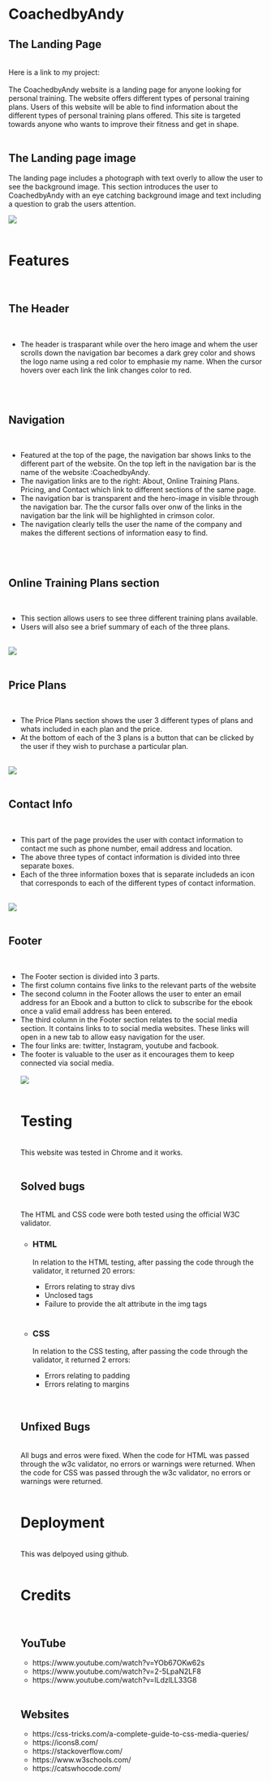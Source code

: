 <h1>CoachedbyAndy</h1>
<h2>The Landing Page</h2>

<br>
Here is a link to my project:
<br>
<br>
The CoachedbyAndy website is a landing page for anyone looking for personal training.  The website offers different types of personal training plans.  Users of this website will be able to find information about the different types of personal training plans offered.  This site is targeted towards anyone who wants to improve their fitness and get in shape.
<br>
<br>
<h2>The Landing page image</h2>
<p>The landing page includes a photograph with text overly to allow the user to see the background image.
This section introduces the user to CoachedbyAndy with an eye catching background image and text including a question to grab the users attention.</p>

<img src="img/Landing page fitness.png">
<br>
<br>

<h1>Features</h1>
<br>
<h2>The Header</h2>
<br>
<ul>
<li>The header is trasparant while over the hero image and whem the user scrolls down the navigation bar becomes a dark grey color and shows the logo name using a red color to emphasie my name.  When the cursor hovers over each link the link changes color to red.</li>
</ul>
<br>
<br>
<h2>Navigation</h2>
<br>
<ul>
<li>Featured at the top of the page, the navigation bar shows links to the different part of the website. On the top left in the navigation bar is the name of the website :CoachedbyAndy.</li>

<li>The navigation links are to the right: About, Online Training Plans. Pricing, and Contact which link to different sections of the same page.</li>

<li>The navigation bar is transparent and the hero-image in visible through the navigation bar. The the cursor falls over onw of the links in the navigation bar the link will be highlighted in crimson color.</li>

<li>The navigation clearly tells the user the name of the company and makes the different sections of information easy to find.</li>
</ul>
<br>
<br>

<h2>Online Training Plans section</h2>
<br>

<ul>
<li>This section allows users to see three different training plans available.</li>
<li>Users will also see a brief summary of each of the three plans.</li>
</ul>
<br>
<img src="img/online training plans fitness.png">
<br>
<br>
<h2>Price Plans</h2>
<br>
<ul>
<li>The Price Plans section shows the user 3 different types of plans and whats included in each plan and the price.</li>

<li>At the bottom of each of the 3 plans is a button that can be clicked by the user if they wish to purchase a particular plan.</li>
</ul>
<br>

<img src="img/Pricing plans info.png">
<br>
<br>

<h2>Contact Info</h2>
<br>
<ul>
<li>This part of the page provides the user with contact information to contact me such as phone number, email address and location.</li>
<li>The above three types of contact information is divided into three separate boxes.</li>
<li>Each of the three information boxes that is separate includeds an icon that corresponds to each of the different types of contact information.</li>
</ul>
<br>

<img src="img/contact info fitness.png">
<br>
<br>

<h2>Footer</h2>
<br>
<ul> 
<li>The Footer section is divided into 3 parts.</li>
<li>The first column contains five links to the relevant parts of the website</li>
<li>The second column in the Footer allows the user to enter an email address for an Ebook and a button to click to subscribe for the ebook once a valid email address has been entered.</li>
<li>The third column in the Footer section relates to the social media section.  It contains links to to social media websites. These links will open in a new tab to allow easy navigation for the user.</li>
<li>The four links are: twitter, Instagram, youtube and facbook.</li>
<li>The footer is valuable to the user as it encourages them to keep connected via social media.</li>
<br>
<img src="img/footer fitness.png">
<br>
<br>

<h1>Testing</h1>

<br>
This website was tested in Chrome and it works.
<br>
<br>

<h2>Solved bugs</h2>
<br>
The HTML and CSS code were both tested using the official W3C validator.  
<ul>
<li><h3>HTML</h3>
In relation to the HTML testing, after passing the code through the validator, it returned 20 errors:</li>
<ul>
<li>Errors relating to stray divs</li>
<li>Unclosed tags</li>
<li>Failure to provide the alt attribute in the img tags</li>
</ul>
</ul>
<br>
<ul>
<li><h3>CSS</h3>
In relation to the CSS testing, after passing the code through the validator, it returned 2 errors:</li>
<ul>
<li>Errors relating to padding</li>
<li>Errors relating to margins</li>
</ul>
</ul>
<br>
<br>

<h2>Unfixed Bugs</h2>
<br>
All bugs and erros were fixed. When the code for HTML was passed through the w3c validator, no errors or warnings were returned.  When the code for CSS was passed through the w3c validator, no errors or warnings were returned.<br><br>

<h1>Deployment</h1>
<br>
This was delpoyed using github.
<br>
<br>

<h1>Credits</h1>
<br>

<h2>YouTube</h2>
<ul>
<li>https://www.youtube.com/watch?v=YOb67OKw62s</li> 
<li>https://www.youtube.com/watch?v=2-5LpaN2LF8</li>
<li>https://www.youtube.com/watch?v=lLdzlLL33G8</li>
</ul>
<br>

<h2>Websites</h2>
<ul>
<li>https://css-tricks.com/a-complete-guide-to-css-media-queries/</li>
<li>https://icons8.com/</li>
<li>https://stackoverflow.com/</li>
<li>https://www.w3schools.com/</li>
<li>https://catswhocode.com/</li>
</ul>




